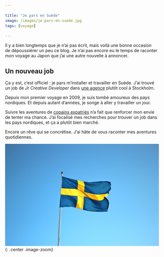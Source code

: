 ```yaml
---

title: "Je pars en Suède"
image: /images/je-pars-en-suede.jpg
tags: [voyage]

---
```


Il y a bien longtemps que je n’ai pas écrit, mais voilà une bonne occasion de dépoussiérer un peu ce blog. Je n’ai pas encore eu le temps de raconter mon voyage au Japon que j’ai une autre nouvelle à annoncer.

## Un nouveau job

Ça y est, c’est officiel : je pars m’installer et travailler en Suède. J’ai trouvé un job de *Jr Creative Developer* dans [une agence](http://www.bannerboy.com) plutôt cool à Stockholm.

Depuis mon premier voyage en 2009, je suis tombé amoureux des pays nordiques. Et depuis autant d’années, je songe à aller y travailler un jour.

Suivre les aventures de [copains expatriés](http://www.becomeadinosaur.com) n’a fait que renforcer mon envie de tenter ma chance. J’ai focalisé mes recherches pour trouver un job dans les pays nordiques, et ça a plutôt bien marché.

Encore un rêve qui se concrétise. J’ai hâte de vous raconter mes aventures quotidiennes.

![Une vieille photo](/images/je-pars-en-suede.jpg "Une vieille photo"){: .center .image-zoom}